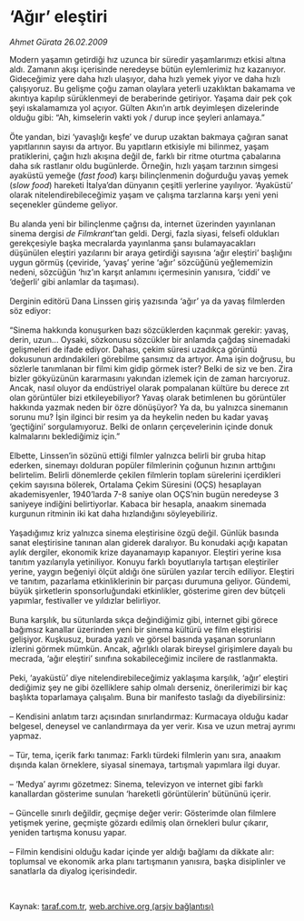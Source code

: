 # ‘Ağır’ eleştiri

*Ahmet Gürata 26.02.2009*

<div class="taraf_structure_2col_1zq">
<div class="margen_n">



 <p>Modern yaşamın getirdiği hız uzunca bir süredir yaşamlarımızı etkisi altına aldı. Zamanın akışı içerisinde neredeyse bütün eylemlerimiz hız kazanıyor. Gideceğimiz yere daha hızlı ulaşıyor, daha hızlı yemek yiyor ve daha hızlı çalışıyoruz. Bu gelişme çoğu zaman olaylara yeterli uzaklıktan bakamama ve akıntıya kapılıp sürüklenmeyi de beraberinde getiriyor. Yaşama dair pek çok şeyi ıskalamamıza yol açıyor. Gülten Akın’ın artık deyimleşen dizelerinde olduğu gibi: “Ah, kimselerin vakti yok / durup ince şeyleri anlamaya.” <br/><br/>Öte yandan, bizi ‘yavaşlığı keşfe’ ve durup uzaktan bakmaya çağıran sanat yapıtlarının sayısı da artıyor. Bu yapıtların etkisiyle mi bilinmez, yaşam pratiklerini, çağın hızlı akışına değil de, farklı bir ritme oturtma çabalarına daha sık rastlanır oldu bugünlerde. Örneğin, hızlı yaşam tarzının simgesi ayaküstü yemeğe (<i>fast food</i>) karşı bilinçlenmenin doğurduğu yavaş yemek (<i>slow food</i>) hareketi İtalya’dan dünyanın çeşitli yerlerine yayılıyor. ‘Ayaküstü’ olarak nitelendirebileceğimiz yaşam ve çalışma tarzlarına karşı yeni yeni seçenekler gündeme geliyor. <br/><br/>Bu alanda yeni bir bilinçlenme çağrısı da, internet üzerinden yayınlanan sinema dergisi <i>de Filmkrant</i>’tan geldi. Dergi, fazla siyasi, felsefi oldukları gerekçesiyle başka mecralarda yayınlanma şansı bulamayacakları düşünülen eleştiri yazılarını bir araya getirdiği sayısına ‘ağır eleştiri’ başlığını uygun görmüş (çeviride, ‘yavaş’ yerine ‘ağır’ sözcüğünü yeğlememizin nedeni, sözcüğün ‘hız’ın karşıt anlamını içermesinin yanısıra, ‘ciddi’ ve ‘değerli’ gibi anlamlar da taşıması). <br/><br/>Derginin editörü Dana Linssen giriş yazısında ‘ağır’ ya da yavaş filmlerden söz ediyor: <br/><br/>“Sinema hakkında konuşurken bazı sözcüklerden kaçınmak gerekir: yavaş, derin, uzun... Oysaki, sözkonusu sözcükler bir anlamda çağdaş sinemadaki gelişmeleri de ifade ediyor. Dahası, çekim süresi uzadıkça görüntü dokusunun ardındakileri görebilme şansımız da artıyor. Ama işin doğrusu, bu sözlerle tanımlanan bir filmi kim gidip görmek ister? Belki de siz ve ben. Zira bizler gökyüzünün kararmasını yakından izlemek için de zaman harcıyoruz. Ancak, nasıl oluyor da endüstriyel olarak pompalanan kültüre bu derece zıt olan görüntüler bizi etkileyebiliyor? Yavaş olarak betimlenen bu görüntüler hakkında yazmak neden bir özre dönüşüyor? Ya da, bu yalnızca sinemanın sorunu mu? İşin ilginci bir resim ya da heykelin neden bu kadar yavaş ‘geçtiğini’ sorgulamıyoruz. Belki de onların çerçevelerinin içinde donuk kalmalarını beklediğimiz için.” <br/><br/>Elbette, Linssen’in sözünü ettiği filmler yalnızca belirli bir gruba hitap ederken, sinemayı dolduran popüler filmlerinin çoğunun hızının arttığını belirtelim. Belirli dönemlerde çekilen filmlerin toplam sürelerini içerdikleri çekim sayısına bölerek, Ortalama Çekim Süresini (OÇS) hesaplayan akademisyenler, 1940’larda 7-8 saniye olan OÇS’nin bugün neredeyse 3 saniyeye indiğini belirtiyorlar. Kabaca bir hesapla, anaakım sinemada kurgunun ritminin iki kat daha hızlandığını söyleyebiliriz. <br/><br/>Yaşadığımız kriz yalnızca sinema eleştirisine özgü değil. Günlük basında sanat eleştirisine tanınan alan giderek daralıyor. Bu konudaki açığı kapatan aylık dergiler, ekonomik krize dayanamayıp kapanıyor. Eleştiri yerine kısa tanıtım yazılarıyla yetiniliyor. Konuyu farklı boyutlarıyla tartışan eleştiriler yerine, yaygın beğeniyi ölçüt aldığı öne sürülen yazılar tercih ediliyor. Eleştiri ve tanıtım, pazarlama etkinliklerinin bir parçası durumuna geliyor. Gündemi, büyük şirketlerin sponsorluğundaki etkinlikler, gösterime giren dev bütçeli yapımlar, festivaller ve yıldızlar belirliyor. <br/><br/>Buna karşılık, bu sütunlarda sıkça değindiğimiz gibi, internet gibi görece bağımsız kanallar üzerinden yeni bir sinema kültürü ve film eleştirisi gelişiyor. Kuşkusuz, burada yazılı ve görsel basında yaşanan sorunların izlerini görmek mümkün. Ancak, ağırlıklı olarak bireysel girişimlere dayalı bu mecrada, ‘ağır eleştiri’ sınıfına sokabileceğimiz incilere de rastlanmakta. <br/><br/>Peki, ‘ayaküstü’ diye nitelendirebileceğimiz yaklaşıma karşılık, ‘ağır’ eleştiri dediğimiz şey ne gibi özelliklere sahip olmalı derseniz, önerilerimizi bir kaç başlıkta toparlamaya çalışalım. Buna bir manifesto taslağı da diyebilirsiniz: <br/><br/>– Kendisini anlatım tarzı açısından sınırlandırmaz: Kurmacaya olduğu kadar belgesel, deneysel ve canlandırmaya da yer verir. Kısa ve uzun metraj ayrımı yapmaz. <br/><br/>– Tür, tema, içerik farkı tanımaz: Farklı türdeki filmlerin yanı sıra, anaakım dışında kalan örneklere, siyasal sinemaya, tartışmalı yapımlara ilgi duyar. <br/><br/>– ‘Medya’ ayrımı gözetmez: Sinema, televizyon ve internet gibi farklı kanallardan gösterime sunulan ‘hareketli görüntülerin’ bütününü içerir. <br/><br/>– Güncelle sınırlı değildir, geçmişe değer verir: Gösterimde olan filmlere yetişmek yerine, geçmişte gözardı edilmiş olan örnekleri bulur çıkarır, yeniden tartışma konusu yapar. <br/><br/>– Filmin kendisini olduğu kadar içinde yer aldığı bağlamı da dikkate alır: toplumsal ve ekonomik arka planı tartışmanın yanısıra, başka disiplinler ve sanatlarla da diyalog içerisindedir.</p>

<br/>


<div id="taraf_not">
</div>

</div>


</div>

Kaynak: [taraf.com.tr](http://www.taraf.com.tr:80/makale/4209.htm), [web.archive.org (arşiv bağlantısı)](http://web.archive.org/web/20090428055743/http://www.taraf.com.tr:80/makale/4209.htm)
